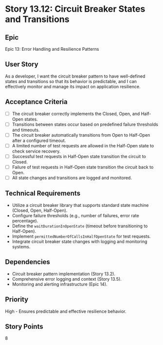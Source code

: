 # Story 13.12: Circuit Breaker States and Transitions

## Epic

Epic 13: Error Handling and Resilience Patterns

## User Story

As a developer, I want the circuit breaker pattern to have well-defined states and transitions so that its behavior is predictable, and I can effectively monitor and manage its impact on application resilience.

## Acceptance Criteria

- [ ] The circuit breaker correctly implements the Closed, Open, and Half-Open states.
- [ ] Transitions between states occur based on predefined failure thresholds and timeouts.
- [ ] The circuit breaker automatically transitions from Open to Half-Open after a configured timeout.
- [ ] A limited number of test requests are allowed in the Half-Open state to check service recovery.
- [ ] Successful test requests in Half-Open state transition the circuit to Closed.
- [ ] Failure of test requests in Half-Open state transition the circuit back to Open.
- [ ] All state changes and transitions are logged and monitored.

## Technical Requirements

- Utilize a circuit breaker library that supports standard state machine (Closed, Open, Half-Open).
- Configure failure thresholds (e.g., number of failures, error rate percentage).
- Define the `waitDurationInOpenState` (timeout before transitioning to Half-Open).
- Implement `permittedNumberOfCallsInHalfOpenState` for test requests.
- Integrate circuit breaker state changes with logging and monitoring systems.

## Dependencies

- Circuit breaker pattern implementation (Story 13.2).
- Comprehensive error logging and context (Story 13.5).
- Monitoring and alerting infrastructure (Epic 14).

## Priority

High - Ensures predictable and effective resilience behavior.

## Story Points

8
